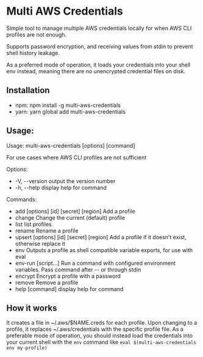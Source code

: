 # Multi AWS Credentials

Simple tool to manage multiple AWS credentials locally for when AWS CLI profiles are not enough.

Supports password encryption, and receiving values from stdin to prevent shell history leakage.

As a preferred mode of operation, it loads your credentials into your shell env instead, meaning there are no unencrypted credential files on disk.

## Installation

- npm: npm install -g multi-aws-credentials
- yarn: yarn global add multi-aws-credentials

## Usage:

Usage: multi-aws-credentials [options] [command]

For use cases where AWS CLI profiles are not sufficient

Options: 
- -V, --version output the version number 
- -h, --help display help for command

Commands: 
- add [options] [id] [secret] [region] Add a profile 
- change Change the current (default) profile 
- list list profiles 
- rename Rename a profile 
- upsert [options] [id] [secret] [region] Add a profile if it doesn't exist, otherwise replace it 
- env Outputs a profile as shell compatible variable exports, for use with eval 
- env-run [script...] Run a command with configured environment variables. Pass command after -- or through stdin 
- encrypt Encrypt a profile with a password 
- remove Remove a profile 
- help [command] display help for command

## How it works

It creates a file in ~/.aws/$NAME.creds for each profile. Upon changing to a profile, it replaces ~/.aws/credentials with the specific profile file. As a preferable mode of operation, you should instead load the credentials into your current shell with the `env` command like `eval $(multi-aws-credentials env my-profile)`